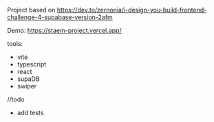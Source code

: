 Project based on https://dev.to/zernonia/i-design-you-build-frontend-challenge-4-supabase-version-2afm

Demo: https://staem-project.vercel.app/

tools:

-   vite
-   typescript
-   react
-   supaDB
-   swiper

//todo

-   add tests
